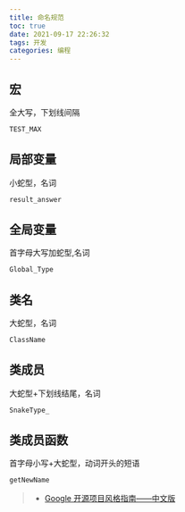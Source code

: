 ```yaml
---
title: 命名规范
toc: true
date: 2021-09-17 22:26:32
tags: 开发
categories: 编程
---
```


## 宏

全大写，下划线间隔

```C++
TEST_MAX
```

## 局部变量
小蛇型，名词

```C++
result_answer
```
## 全局变量

首字母大写加蛇型,名词
```C++
Global_Type
```

## 类名

大蛇型，名词
```C++
ClassName
```

## 类成员

大蛇型+下划线结尾，名词
```C++
SnakeType_
```

## 类成员函数

首字母小写+大蛇型，动词开头的短语
```C++
getNewName
```

> - [Google 开源项目风格指南——中文版](https://zh-google-styleguide.readthedocs.io/)